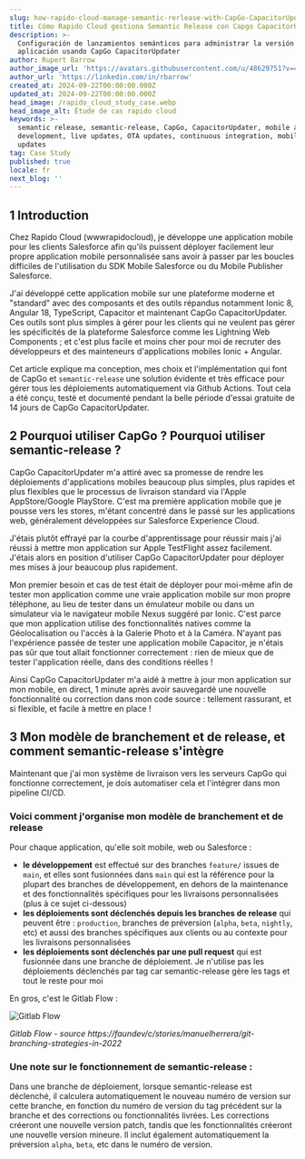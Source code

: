 ```yaml
---
slug: how-rapido-cloud-manage-semantic-rerlease-with-CapGo-CapacitorUpdater
title: Cómo Rapido Cloud gestiona Semantic Release con Capgo CapacitorUpdater
description: >-
  Configuración de lanzamientos semánticos para administrar la versión de la
  aplicación usando CapGo CapacitorUpdater
author: Rupert Barrow
author_image_url: 'https://avatars.githubusercontent.com/u/48629751?v=4'
author_url: 'https://linkedin.com/in/rbarrow'
created_at: 2024-09-22T00:00:00.000Z
updated_at: 2024-09-22T00:00:00.000Z
head_image: /rapido_cloud_study_case.webp
head_image_alt: Étude de cas rapido cloud
keywords: >-
  semantic release, semantic-release, CapGo, CapacitorUpdater, mobile app
  development, live updates, OTA updates, continuous integration, mobile app
  updates
tag: Case Study
published: true
locale: fr
next_blog: ''
---
```


## 1 Introduction

Chez Rapido Cloud (wwwrapidocloud), je développe une application mobile pour les clients Salesforce afin qu'ils puissent déployer facilement leur propre application mobile personnalisée sans avoir à passer par les boucles difficiles de l'utilisation du SDK Mobile Salesforce ou du Mobile Publisher Salesforce.

J'ai développé cette application mobile sur une plateforme moderne et "standard" avec des composants et des outils répandus notamment Ionic 8, Angular 18, TypeScript, Capacitor et maintenant CapGo CapacitorUpdater. Ces outils sont plus simples à gérer pour les clients qui ne veulent pas gérer les spécificités de la plateforme Salesforce comme les Lightning Web Components ; et c'est plus facile et moins cher pour moi de recruter des développeurs et des mainteneurs d'applications mobiles Ionic + Angular.

Cet article explique ma conception, mes choix et l'implémentation qui font de CapGo et `semantic-release` une solution évidente et très efficace pour gérer tous les déploiements automatiquement via Github Actions. Tout cela a été conçu, testé et documenté pendant la belle période d'essai gratuite de 14 jours de CapGo CapacitorUpdater.

## 2 Pourquoi utiliser CapGo ? Pourquoi utiliser semantic-release ?
CapGo CapacitorUpdater m'a attiré avec sa promesse de rendre les déploiements d'applications mobiles beaucoup plus simples, plus rapides et plus flexibles que le processus de livraison standard via l'Apple AppStore/Google PlayStore.
C'est ma première application mobile que je pousse vers les stores, m'étant concentré dans le passé sur les applications web, généralement développées sur Salesforce Experience Cloud.

J'étais plutôt effrayé par la courbe d'apprentissage pour réussir mais j'ai réussi à mettre mon application sur Apple TestFlight assez facilement. J'étais alors en position d'utiliser CapGo CapacitorUpdater pour déployer mes mises à jour beaucoup plus rapidement.

Mon premier besoin et cas de test était de déployer pour moi-même afin de tester mon application comme une vraie application mobile sur mon propre téléphone, au lieu de tester dans un émulateur mobile ou dans un simulateur via le navigateur mobile Nexus suggéré par Ionic. C'est parce que mon application utilise des fonctionnalités natives comme la Géolocalisation ou l'accès à la Galerie Photo et à la Caméra. N'ayant pas l'expérience passée de tester une application mobile Capacitor, je n'étais pas sûr que tout allait fonctionner correctement : rien de mieux que de tester l'application réelle, dans des conditions réelles !

Ainsi CapGo CapacitorUpdater m'a aidé à mettre à jour mon application sur mon mobile, en direct, 1 minute après avoir sauvegardé une nouvelle fonctionnalité ou correction dans mon code source : tellement rassurant, et si flexible, et facile à mettre en place !

## 3 Mon modèle de branchement et de release, et comment semantic-release s'intègre

Maintenant que j'ai mon système de livraison vers les serveurs CapGo qui fonctionne correctement, je dois automatiser cela et l'intégrer dans mon pipeline CI/CD.

### Voici comment j'organise mon modèle de branchement et de release

Pour chaque application, qu'elle soit mobile, web ou Salesforce :
- **le développement** est effectué sur des branches `feature/` issues de `main`, et elles sont fusionnées dans `main` qui est la référence pour la plupart des branches de développement, en dehors de la maintenance et des fonctionnalités spécifiques pour les livraisons personnalisées (plus à ce sujet ci-dessous)
- **les déploiements sont déclenchés __depuis les branches de release__** qui peuvent être : `production`, branches de préversion (`alpha`, `beta`, `nightly`, etc) et aussi des branches spécifiques aux clients ou au contexte pour les livraisons personnalisées
- **les déploiements sont déclenchés par une pull request** qui est fusionnée dans une branche de déploiement. Je n'utilise pas les déploiements déclenchés par tag car semantic-release gère les tags et tout le reste pour moi

En gros, c'est le Gitlab Flow :

![Gitlab Flow](/RBW_Gitlab_Flowwebp)

*Gitlab Flow - source https://faundev/c/stories/manuelherrera/git-branching-strategies-in-2022*

### Une note sur le fonctionnement de semantic-release :

Dans une branche de déploiement, lorsque semantic-release est déclenché, il calculera automatiquement le nouveau numéro de version sur cette branche, en fonction du numéro de version du tag précédent sur la branche et des corrections ou fonctionnalités livrées. Les corrections créeront une nouvelle version patch, tandis que les fonctionnalités créeront une nouvelle version mineure. Il inclut également automatiquement la préversion `alpha`, `beta`, etc dans le numéro de version.